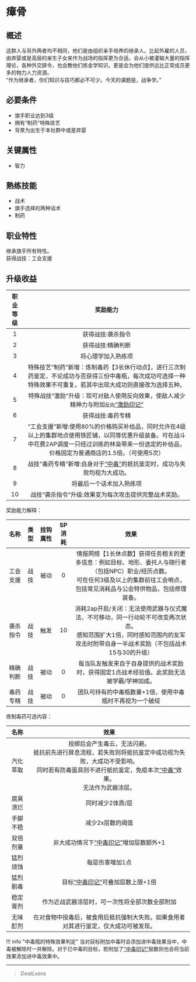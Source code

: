 # 瘴骨

## 概述

这群人与另外两者均不相同，他们是由组织亲手培养的继承人。比起外雇的人员，由弃婴或是高层的亲生子女来作为战场的指挥更为合适。会从小被灌输大量的指挥理论，各种外交辞令，也会教他们炼金学知识。更是会为他们提供远比正常成员更多的物力人力资源。<br>“作为继承者，你们知识与技巧都必不可少。今天的课题是，战争学。”

## 必要条件

* 旗手职业达到3级
* 拥有“制药”特殊技艺
* 背景为出生于本社群中或是弃婴

## 关键属性

* 智力

## 熟练技能

* 战术
* 旗手选择的两种话术
* 制药

## 职业特性

继承旗手所有特性。<br>获得战技：工会支援

## 升级收益

职业等级|奖励能力
:--:|:--:
1|获得战技:袭杀指令
2|获得战技:精确判断
3|将心理学加入熟练项
4|特殊技艺“制药”新增：炼制毒药【3长休行动点】，进行三次制药鉴定，不论成功与否获得三份中毒瓶，每次成功可选择一种特殊效果不可重复。若其中出现大成功则直接改为选择五种。
5|特殊战技“激励”升级：现可对敌人使用反向效果，使敌人减少精神力与附加`反向`<a href="../../../../status/mark/#激励印记" target="_blank">“激励印记”</a>
6|获得战技:毒药专精
7|“工会支援”新增:使用80%的价格购买补给品，同时允许在4级以上的集群地点使用铁匠铺，以同等优惠升级装备。可在战斗中花费2AP调度一只经过训练的林枭带来一份选定的补给品，价格固定为普通商店的1.5倍。（可使用5次）
8|战技“毒药专精”新增:自身对于<a href="../../../../status/normal/#中毒" target="_blank">“中毒”</a>的抵抗鉴定时，成功与失败均视为大成功。
9|将最后一个话术加入熟练项
10|战技“袭杀指令”升级:效果变为每次攻击提供完整战术奖励。

奖励能力解释：

名称|类型|挂钩属性|SP消耗|效果
:--:|:--:|:--:|:--:|:--:
工会支援|战技|被动|0|情报网络【1长休点数】获得任务相关的更多信息：例如目标、地形、委托人与随行者（包括NPC）职业/经历点数。<br>可在任何3级及以上的集群前往工会哨点，包括常见消耗品与公会特供物品，包括修理装备。
袭杀指令|战技|触发|10|消耗2ap开启/关闭：无法使用武器与仪式魔法，不可移动，同一行动轮不可改变两次状态。<br>感知范围扩大1倍，同时感知范围内的友军攻击时附带自身一半战术奖励（不包括战术15与30的升级）
精确判断|战技|被动|0|每当队友触发来自于自身提供的战术奖励时，获得固定1点战术经验值。此奖励无法被学霸/学神加成。
毒药专精|战技|被动|0|团队可持有的中毒瓶数量+1倍，使用中毒瓶时不再视为一个破绽

炼制毒药可选内容：

名称|效果
:--:|:--:
汽化萃取|投掷后会产生毒云，无法闪避。<br>抵抗前先进行屏息流程，若失败则将抵抗鉴定中成功视为失败，大成功不受影响。<br>同时若有防毒面具则不进行抵抗鉴定，免疫本次<a href="../../../../status/normal/#中毒" target="_blank">“中毒”</a>效果。<br>无法作为武器涂层。
腐臭溃烂|同时减少2体质/层
手脚不稳|减少2x层数的阈值
双倍剂量|非大成功情况下<a href="../../../../status/mark/#中毒印记" target="_blank">“中毒印记”</a>增加层数额外+1
猛烈烧蚀|每层伤害增加1点
猛烈剧毒|目标<a href="../../../../status/mark/#中毒印记" target="_blank">“中毒印记”</a>可叠加层数上限+1倍
稳定膏剂|作为近战武器涂层时，可一次性将全部次数全部附加
无味酊剂|在对食物中投毒后，被食用后抵抗强制大失败。如果食用者对其进行鉴定，仅大成功可被发现。

!!! info "中毒瓶的特殊效果判定"
    当对目标附加中毒时会添加进中毒效果当中，中毒被解除时一并解除。对于已中毒的目标，若附加了<a href="../../../../status/mark/#中毒印记" target="_blank">“中毒印记”</a>层数则也会将当前效果添加进中毒效果中。

---

> *DeatLvens*
